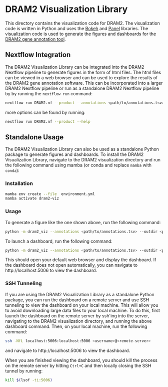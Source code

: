# DRAM2 Visualization Library

This directory contains the visualization code for DRAM2. The visualization code is written in Python and uses the [Bokeh](https://bokeh.org) and [Panel](https://panel.holoviz.org) libraries. The visualization code is used to generate the figures 
and dashboards for the [DRAM2 gene annotation tool](https://github.com/WrightonLabCSU/DRAM2).

## Nextflow Integration

The DRAM2 Visualization Library can be integrated into the DRAM2 Nextflow pipeline to generate figures in the form of html files. The html files can be viewed in a web browser and can be used to explore the results of the DRAM2 gene annotation software. This can be incorporated into a larger DRAM2 Nextflow pipeline or run as a standalone DRAM2 Nextflow
pipeline by by running the `nextflow run` command:

```bash
nextflow run DRAM2.nf --product --annotations <path/to/annotations.tsv> --outdir <path/to/output/directory/>
```

more options can be found by running:

```bash
nextflow run DRAM2.nf --product --help
```
## Standalone Usage

The DRAM2 Visualization Library can also be used as a standalone Python package to generate figures and dashboards. To install the DRAM2 Visualization Library, navigate to the DRAM2 visualization directory and run the following command using mamba (or conda and replace `mamba` with `conda`):

### Installation

```bash
mamba env create --file  environment.yml
mamba activate dram2-viz
```

### Usage

To generate a figure like the one shown above, run the following command:

```bash
python -m dram2_viz --annotations <path/to/annotations.tsv> --outdir <path/to/output/directory/>
```

To launch a dashboard, run the following command:

```bash
python -m dram2_viz --annotations <path/to/annotations.tsv> --outdir <path/to/output/directory/> --dashboard
```
This should open your default web browser and display the dashboard. If the dashboard does not open automatically, you can navigate to http://localhost:5006 to view the dashboard.

### SSH Tunneling

If you are using the DRAM2 Visualization Library as a standalone Python package, you can run the dashboard on a remote server and use SSH tunneling to view the dashboard on your local machine. This will allow you to avoid downloading large data files to your local machine. To do this, first launch the dashboard on the remote server by ssh'ing into the server, navigating to the DRAM2 visualization directory, and running the above dashboard command. Then, on your local machine, run the following command:
    
```bash
ssh -NfL localhost:5006:localhost:5006 <username>@<remote-server>
```
and navigate to http://localhost:5006 to view the dashboard.

When you are finished viewing the dashboard, you should kill the process on the remote server by hitting `Ctrl+C` and then locally closing the SSH tunnel by running:

```bash
kill $(lsof -ti:5006)
```
